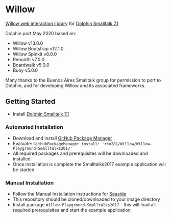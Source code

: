# Willow
[Willow web interaction library](https://github.com/ba-st/Willow) for [Dolphin Smalltalk 7.1](https://github.com/dolphinsmalltalk/Dolphin)

Dolphin port May 2020 based on:
* Willow v13.0.0
* Willow Bootstrap v12.1.0
* Willow Spinkit v8.0.0
* RenoirSt v7.0.0
* Boardwalk v5.0.0
* Buoy v5.0.0

Many thanks to the Buenos Aires Smalltalk group for permission to port to Dolphin, and for developing Willow and its associated frameworks. 

## Getting Started
* Install [Dolphin Smalltalk 7.1](https://github.com/dolphinsmalltalk/Dolphin)

### Automated Installation
* Download and install [GitHub Package Manager](https://github.com/rko281/GitHub)
* Evaluate:
  `GitHubPackageManager install: 'rko281/Willow/Willow-Playground-Smalltalks2017'`
* All required packages and prerequisites will be downloaded and installed
* Once installation is complete the Smalltalks2017 example application will be started

### Manual Installation
* Follow the Manual Installation instructions for [Seaside](https://github.com/rko281/Seaside)
* This repository should be cloned/downloaded to your image directory
* Install package `Willow-Playground-Smalltalks2017` - this will load all required prerequisites and start the example application
